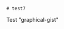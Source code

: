                                                                                                                                                                                                                                                                                                                                                                         # test7
Test "graphical-gist"
